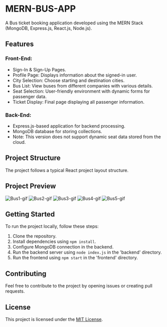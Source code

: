 # MERN-BUS-APP

A Bus ticket booking application developed using the MERN Stack (MongoDB, Express.js, React.js, Node.js).

## Features

### Front-End:
- Sign-In & Sign-Up Pages.
- Profile Page: Displays information about the signed-in user.
- City Selection: Choose starting and destination cities.
- Bus List: View buses from different companies with various details.
- Seat Selection: User-friendly environment with dynamic forms for passenger data.
- Ticket Display: Final page displaying all passenger information.

### Back-End:
- Express.js-based application for backend processing.
- MongoDB database for storing collections.
- Note: This version does not support dynamic seat data stored from the cloud.

## Project Structure

The project follows a typical React project layout structure.

## Project Preview

![Bus1-gif](https://github.com/kalirishik/MERN-BUS-APP/assets/110583211/984972b4-39b8-4edd-90ce-815b73c758c9)
![Bus2-gif](https://github.com/kalirishik/MERN-BUS-APP/assets/110583211/d0ed6685-27e1-4667-b7e3-4af0eb2bacba)
![Bus3-gif](https://github.com/kalirishik/MERN-BUS-APP/assets/110583211/efe0e491-24f3-4775-b1d4-896ab03aaa6c)
![Bus4-gif](https://github.com/kalirishik/MERN-BUS-APP/assets/110583211/8faf025f-60a9-4742-9256-b79f43460a33)
![Bus5-gif](https://github.com/kalirishik/MERN-BUS-APP/assets/110583211/034d954f-79b9-4831-8fbf-c85fd252f536)



## Getting Started

To run the project locally, follow these steps:

1. Clone the repository.
2. Install dependencies using `npm install`.
3. Configure MongoDB connection in the backend.
4. Run the backend server using `node index.js` in the 'backend' directory.
5. Run the frontend using `npm start` in the 'frontend' directory.

## Contributing

Feel free to contribute to the project by opening issues or creating pull requests.

## License

This project is licensed under the [MIT License](LICENSE).
